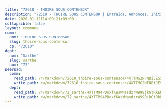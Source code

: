 ```yaml
---
title: "72610 - THOIRE SOUS CONTENSOR"
description: "72610 - THOIRE SOUS CONTENSOR | Entraide, Annonces, Initiatives"
date: 2020-01-11T14:09:21+09:00
collapsible: false
layout: commune
comm:
  nom: "THOIRE SOUS CONTENSOR"
  slug: thoire-sous-contensor
  cp: "72610"
dept:
  nom: "Sarthe"
  slug: sarthe
  num: "72"
peerpad:
  comm:
    read_path: /r/markdown/72610_thoire-sous-contensor/4XTTMG2NFNBiJESxPi5ifdes9RuWwBHCMgkPcMNwv6WcMuq77
    write_path: /w/markdown/72610_thoire-sous-contensor/4XTTMG2NFNBiJESxPi5ifdes9RuWwBHCMgkPcMNwv6WcMuq77-K3TgUjHsqp3DDQwKXgaypN7AyZaAr2u9qbZLQc7XWNZmey1bwKwdfiWUzYre6FACXK8t5qpG2S43krvZPJNozDrtF5wNzPBTSkJshGGzAip6vAxUYDi4wVdrVn4S2AZ35VSunmqj
  dept:
    read_path: /r/markdown/72_sarthe/4XTTM94PDoxfKWsWMasdzrW998jkGtRkEM3CSUC42xSpuJKZ5
    write_path: /w/markdown/72_sarthe/4XTTM94PDoxfKWsWMasdzrW998jkGtRkEM3CSUC42xSpuJKZ5-K3TgTpjFyG67yVeuXvSAfSYzY4Yx2FMtDhgpv5HM2EDBJRVMn95z33xx4XjRNYNVaVsBPQ1t4pG9MoyNqwTqa8mcnEUB8rK4BMVbvUhCtGWCPSFnDCaT8GJTyimDgsCirLN3zswh
---
```


